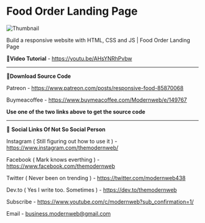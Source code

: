 # Food Order Landing Page

![Thumbnail](https://lh3.googleusercontent.com/drive-viewer/AITFw-w-rDgcV-qSixaCtx8VMatPgdtOmSnl0zqTrcSNbVlytQn6hzkrIZc4BHp7lUg18Dkbth32o4xhEMNQKmbjYbhbrBd4Ww=s1600)

Build a responsive website with HTML, CSS and JS | Food Order Landing Page

📌**Video Tutorial** - https://youtu.be/AHsYNRhPvbw

** **

📌**Download Source Code**

Patreon - https://www.patreon.com/posts/responsive-food-85870068  

Buymeacoffee - https://www.buymeacoffee.com/Modernweb/e/149767 

**Use one of the two links above to get the source code**

** **

📌 **Social Links Of Not So Social Person**

Instagram ( Still figuring out how to use it ) - https://www.instagram.com/themodernweb/

Facebook ( Mark knows everthing )  - https://www.facebook.com/themodernweb 

Twitter ( Never been on trending ) - https://twitter.com/modernweb438 

Dev.to ( Yes I write too. Sometimes ) - https://dev.to/themodernweb

Subscribe - https://www.youtube.com/c/modernweb?sub_confirmation=1/

Email - business.modernweb@gmail.com
